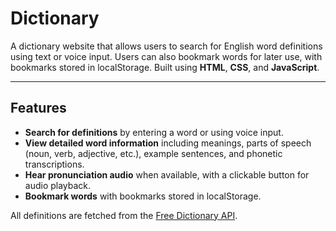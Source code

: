 # Dictionary

A dictionary website that allows users to search for English word definitions using text or voice input. Users can also bookmark words for later use, with bookmarks stored in localStorage. Built using **HTML**, **CSS**, and **JavaScript**.

---

## Features

- **Search for definitions** by entering a word or using voice input.
- **View detailed word information** including meanings, parts of speech (noun, verb, adjective, etc.), example sentences, and phonetic transcriptions.
- **Hear pronunciation audio** when available, with a clickable button for audio playback.
- **Bookmark words** with bookmarks stored in localStorage.

All definitions are fetched from the [Free Dictionary API](https://dictionaryapi.dev/).
